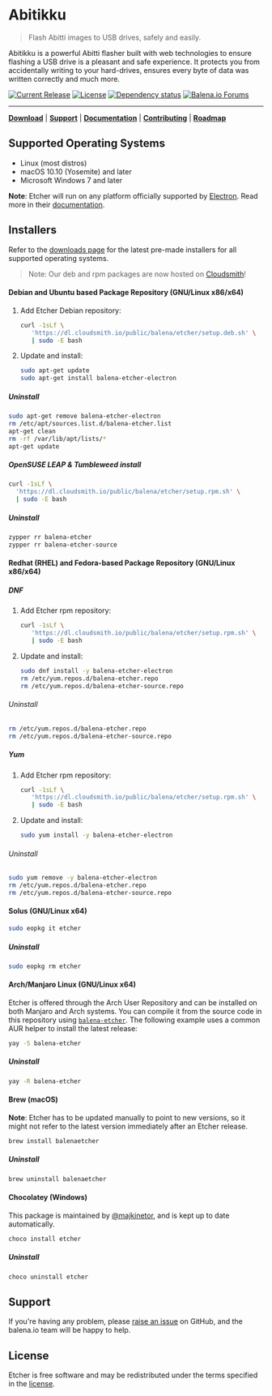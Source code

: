 # Abitikku

> Flash Abitti images to USB drives, safely and easily.

Abitikku is a powerful Abitti flasher built with web technologies to ensure flashing a USB drive is a pleasant and safe experience. It protects you from accidentally writing to your hard-drives, ensures every byte of data was written correctly and much more.

[![Current Release](https://img.shields.io/github/release/balena-io/etcher.svg?style=flat-square)](https://balena.io/etcher)
[![License](https://img.shields.io/github/license/balena-io/etcher.svg?style=flat-square)](https://github.com/balena-io/etcher/blob/master/LICENSE)
[![Dependency status](https://img.shields.io/david/balena-io/etcher.svg?style=flat-square)](https://david-dm.org/balena-io/etcher)
[![Balena.io Forums](https://img.shields.io/discourse/https/forums.balena.io/topics.svg?style=flat-square&label=balena.io%20forums)](https://forums.balena.io/c/etcher)

---

[**Download**][etcher] | [**Support**][support] | [**Documentation**][user-documentation] | [**Contributing**][contributing] | [**Roadmap**][milestones]

## Supported Operating Systems

- Linux (most distros)
- macOS 10.10 (Yosemite) and later
- Microsoft Windows 7 and later

**Note**: Etcher will run on any platform officially supported by
[Electron][electron]. Read more in their
[documentation][electron-supported-platforms].

## Installers

Refer to the [downloads page][etcher] for the latest pre-made
installers for all supported operating systems.

> Note: Our deb and rpm packages are now hosted on [Cloudsmith](https://cloudsmith.com)!

#### Debian and Ubuntu based Package Repository (GNU/Linux x86/x64)

1. Add Etcher Debian repository:

   ```sh
   curl -1sLf \
      'https://dl.cloudsmith.io/public/balena/etcher/setup.deb.sh' \
      | sudo -E bash
   ```

2. Update and install:

   ```sh
   sudo apt-get update
   sudo apt-get install balena-etcher-electron
   ```

##### Uninstall

```sh
sudo apt-get remove balena-etcher-electron
rm /etc/apt/sources.list.d/balena-etcher.list
apt-get clean
rm -rf /var/lib/apt/lists/*
apt-get update
```

##### OpenSUSE LEAP & Tumbleweed install

```sh
curl -1sLf \
  'https://dl.cloudsmith.io/public/balena/etcher/setup.rpm.sh' \
  | sudo -E bash
```

##### Uninstall

```sh
zypper rr balena-etcher
zypper rr balena-etcher-source
```

#### Redhat (RHEL) and Fedora-based Package Repository (GNU/Linux x86/x64)

##### DNF

1. Add Etcher rpm repository:

   ```sh
   curl -1sLf \
      'https://dl.cloudsmith.io/public/balena/etcher/setup.rpm.sh' \
      | sudo -E bash
   ```

2. Update and install:

   ```sh
   sudo dnf install -y balena-etcher-electron
   rm /etc/yum.repos.d/balena-etcher.repo
   rm /etc/yum.repos.d/balena-etcher-source.repo
   ```

###### Uninstall

```sh
rm /etc/yum.repos.d/balena-etcher.repo
rm /etc/yum.repos.d/balena-etcher-source.repo
```

##### Yum

1. Add Etcher rpm repository:

   ```sh
   curl -1sLf \
      'https://dl.cloudsmith.io/public/balena/etcher/setup.rpm.sh' \
      | sudo -E bash
   ```

2. Update and install:

   ```sh
   sudo yum install -y balena-etcher-electron
   ```

###### Uninstall

```sh
sudo yum remove -y balena-etcher-electron
rm /etc/yum.repos.d/balena-etcher.repo
rm /etc/yum.repos.d/balena-etcher-source.repo
```

#### Solus (GNU/Linux x64)

```sh
sudo eopkg it etcher
```

##### Uninstall

```sh
sudo eopkg rm etcher
```

#### Arch/Manjaro Linux (GNU/Linux x64)

Etcher is offered through the Arch User Repository and can be installed on both Manjaro and Arch systems. You can compile it from the source code in this repository using [`balena-etcher`](https://aur.archlinux.org/packages/balena-etcher/). The following example uses a common AUR helper to install the latest release:

```sh
yay -S balena-etcher
```

##### Uninstall

```sh
yay -R balena-etcher
```

#### Brew (macOS)

**Note**: Etcher has to be updated manually to point to new versions,
so it might not refer to the latest version immediately after an Etcher
release.

```sh
brew install balenaetcher
```

##### Uninstall

```sh
brew uninstall balenaetcher
```

#### Chocolatey (Windows)

This package is maintained by [@majkinetor](https://github.com/majkinetor), and
is kept up to date automatically.

```sh
choco install etcher
```

##### Uninstall

```sh
choco uninstall etcher
```

## Support

If you're having any problem, please [raise an issue][newissue] on GitHub, and
the balena.io team will be happy to help.

## License

Etcher is free software and may be redistributed under the terms specified in
the [license].

[etcher]: https://balena.io/etcher
[electron]: https://electronjs.org/
[electron-supported-platforms]: https://electronjs.org/docs/tutorial/support#supported-platforms
[support]: https://github.com/balena-io/etcher/blob/master/SUPPORT.md
[contributing]: https://github.com/balena-io/etcher/blob/master/docs/CONTRIBUTING.md
[user-documentation]: https://github.com/balena-io/etcher/blob/master/docs/USER-DOCUMENTATION.md
[milestones]: https://github.com/balena-io/etcher/milestones
[newissue]: https://github.com/balena-io/etcher/issues/new
[license]: https://github.com/balena-io/etcher/blob/master/LICENSE
